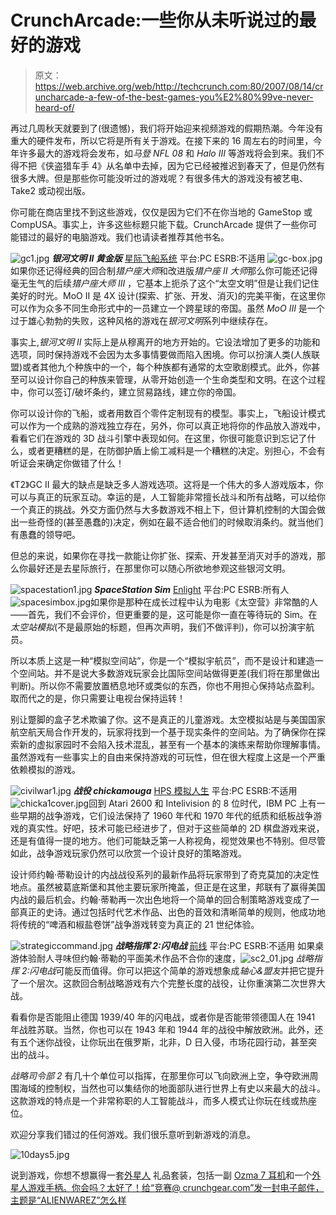 # CrunchArcade:一些你从未听说过的最好的游戏

> 原文：<https://web.archive.org/web/http://techcrunch.com:80/2007/08/14/cruncharcade-a-few-of-the-best-games-you%E2%80%99ve-never-heard-of/>

再过几周秋天就要到了(很遗憾)，我们将开始迎来视频游戏的假期热潮。今年没有重大的硬件发布，所以它将是所有关于游戏。在接下来的 16 周左右的时间里，今年许多最大的游戏将会发布，如*马登 NFL 08* 和 *Halo III* 等游戏将会到来。我们不得不把《侠盗猎车手 4》从名单中去掉，因为它已经被推迟到春天了，但是仍然有很多大牌。但是那些你可能没听过的游戏呢？有很多伟大的游戏没有被艺电、Take2 或动视出版。

你可能在商店里找不到这些游戏，仅仅是因为它们不在你当地的 GameStop 或 CompUSA。事实上，许多这些标题只能下载。CrunchArcade 提供了一些你可能错过的最好的电脑游戏。我们也请读者推荐其他书名。

![gc1.jpg](img/eeb68e04145d5c921331f58816cb2991.png)
***银河文明 II 黄金版***
[星际飞船系统](https://web.archive.org/web/20191111052703/http://www.galciv2.com/)
平台:PC
ESRB:不适用
![gc-box.jpg](img/601d9bf255f6e5ae1d18590722fa3459.png)如果你还记得经典的回合制*猎户座大师*和改进版*猎户座 II 大师*那么你可能还记得毫无生气的后续*猎户座大师 III* ，它基本上扼杀了这个“太空文明”但是让我们记住美好的时光。MoO II 是 4X 设计(探索、扩张、开发、消灭)的完美平衡，在这里你可以作为众多不同生命形式中的一员建立一个跨星球的帝国。虽然 *MoO III* 是一个过于雄心勃勃的失败，这种风格的游戏在*银河文明*系列中继续存在。

事实上,*银河文明 II* 实际上是从穆离开的地方开始的。它设法增加了更多的功能和选项，同时保持游戏不会因为太多事情要做而陷入困境。你可以扮演人类(人族联盟)或者其他九个种族中的一个，每个种族都有通常的太空歌剧模式。此外，你甚至可以设计你自己的种族来管理，从零开始创造一个生命类型和文明。在这个过程中，你可以签订/破坏条约，建立贸易路线，建立你的帝国。

你可以设计你的飞船，或者用数百个零件定制现有的模型。事实上，飞船设计模式可以作为一个成熟的游戏独立存在，另外，你可以真正地将你的作品放入游戏中，看看它们在游戏的 3D 战斗引擎中表现如何。在这里，你很可能意识到忘记了什么，或者更糟糕的是，在防御护盾上偷工减料是一个糟糕的决定。别担心，不会有听证会来确定你做错了什么！

《T2》GC II 最大的缺点是缺乏多人游戏选项。这将是一个伟大的多人游戏版本，你可以与真正的玩家互动。幸运的是，人工智能非常擅长战斗和所有战略，可以给你一个真正的挑战。外交方面仍然与大多数游戏不相上下，但计算机控制的大国会做出一些奇怪的(甚至愚蠢的)决定，例如在最不适合他们的时候取消条约。就当他们有愚蠢的领导吧。

但总的来说，如果你在寻找一款能让你扩张、探索、开发甚至消灭对手的游戏，那么你最好还是去星际旅行，在那里你可以随心所欲地参观这些银河文明。

![spacestation1.jpg](img/3a59fcf66beaf90a66b2f02e0a4ec0a5.png)
***SpaceStation Sim***
[Enlight](https://web.archive.org/web/20191111052703/http://www.spacestationsim.com/)
平台:PC
ESRB:所有人
![spacesimbox.jpg](img/0fafb07bb626d072c0732fb5f9eccb64.png)如果你是那种在成长过程中认为电影《太空营》非常酷的人——首先，我们不会评价，但更重要的是，这可能是你一直在等待玩的 Sim。在*太空站模拟*(不是最原始的标题，但再次声明，我们不做评判)，你可以扮演宇航员。

所以本质上这是一种“模拟空间站”，你是一个“模拟宇航员”，而不是设计和建造一个空间站。并不是说大多数游戏玩家会比国际空间站做得更差(我们将在那里做出判断)。所以你不需要放置栖息地环或类似的东西，你也不用担心保持站点盈利。取而代之的是，你只需要让电视台保持运转！

别让蹩脚的盒子艺术欺骗了你。这不是真正的儿童游戏。太空模拟站是与美国国家航空航天局合作开发的，玩家将找到一个基于现实条件的空间站。为了确保你在探索新的虚拟家园时不会陷入技术混乱，甚至有一个基本的演练来帮助你理解事情。虽然游戏有一些事实上的自由来保持游戏的可玩性，但在很大程度上这是一个严重依赖模拟的游戏。

![civilwar1.jpg](img/453d75595ab40c3d9a7c503a76759a0b.png)
***战役 chickamouga***
[HPS 模拟人生](https://web.archive.org/web/20191111052703/http://www.hpssims.com/Pages/products/RifMusk/Chickamauga/Chickamauga.html)
平台:PC
ESRB:不适用
![chicka1cover.jpg](img/bb2cb8c9ad52d90ec9f2ba7564939667.png)回到 Atari 2600 和 Intelivision 的 8 位时代，IBM PC 上有一些早期的战争游戏，它们设法保持了 1960 年代和 1970 年代的纸质和纸板战争游戏的真实性。好吧，技术可能已经进步了，但对于这些简单的 2D 棋盘游戏来说，还是有值得一提的地方。他们可能缺乏第一人称视角，视觉效果也不特别。但尽管如此，战争游戏玩家仍然可以欣赏一个设计良好的策略游戏。

设计师约翰·蒂勒设计的内战战役系列的最新作品将玩家带到了奇克莫加的决定性地点。虽然被葛底斯堡和其他主要玩家所掩盖，但正是在这里，邦联有了赢得美国内战的最后机会。约翰·蒂勒再一次出色地将一个简单的回合制策略游戏变成了一部真正的史诗。通过包括时代艺术作品、出色的音效和清晰简单的规则，他成功地将传统的“啤酒和椒盐卷饼”战争游戏转变为真正的 21 世纪体验。

![strategiccommand.jpg](img/15f01698993776550ff95669774107a6.png)
***战略指挥 2:闪电战***
[前线](https://web.archive.org/web/20191111052703/http://www.battlefront.com/products/sc2/index.html)
平台:PC
ESRB:不适用
如果桌游体验耐人寻味但约翰·蒂勒的平面美术作品不合你的速度，![sc2_01.jpg](img/208cc98606cb4d60122055ca349d1694.png) *战略指挥 2:闪电战*可能反而值得。你可以把这个简单的游戏想象成*轴心&盟友*并把它提升了一个层次。这款回合制战略游戏有六个完整长度的战役，让你重演第二次世界大战。

看看你是否能阻止德国 1939/40 年的闪电战，或者你是否能带领德国人在 1941 年战胜苏联。当然，你也可以在 1943 年和 1944 年的战役中解放欧洲。此外，还有五个迷你战役，让你玩出在俄罗斯，北非，D 日入侵，市场花园行动，甚至突出的战斗。

*战略司令部 2* 有几十个单位可以指挥，在那里你可以飞向欧洲上空，争夺欧洲周围海域的控制权，当然也可以集结你的地面部队进行世界上有史以来最大的战斗。这款游戏的特点是一个非常称职的人工智能战斗，而多人模式让你玩在线或热座位。

欢迎分享我们错过的任何游戏。我们很乐意听到新游戏的消息。

![10days5.jpg](img/18fde1912bb297ea636b5d48b1c7b651.png)

说到游戏，你想不想赢得一套[外星人](https://web.archive.org/web/20191111052703/https://crunchbase.com/organization/alienware) 礼品套装，包括一副 [Ozma 7 耳机](https://web.archive.org/web/20191111052703/http://www.alienware.com/GearShop_Pages/Gear_Shop_Detail.aspx?ItemId=13930&CatId=1090)和一个[外星人游戏手柄。你会吗？太好了！给“竞赛@ crunchgear.com”发一封电子邮件，主题是“ALIENWAREZ”怎么样](https://web.archive.org/web/20191111052703/http://www.alienware.com/GearShop_Pages/Gear_Shop_Detail.aspx?ItemId=16150&CatId=1150)